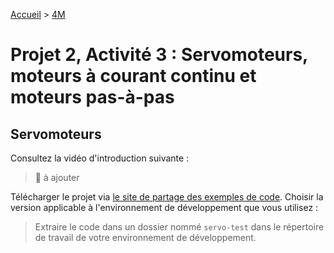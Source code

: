[Accueil](./index.md) > [4M](./acceuil4M.md)

# Projet 2, Activité 3 : Servomoteurs, moteurs à courant continu et moteurs pas-à-pas

## Servomoteurs

Consultez la vidéo d'introduction suivante :

> 🚧 à ajouter

Télécharger le projet via [le site de partage des exemples de code](https://physcrowley.github.io/TER-Arduino/). Choisir la version applicable à l'environnement de développement que vous utilisez :

> Extraire le code dans un dossier nommé `servo-test` dans le répertoire de travail de votre environnement de développement.